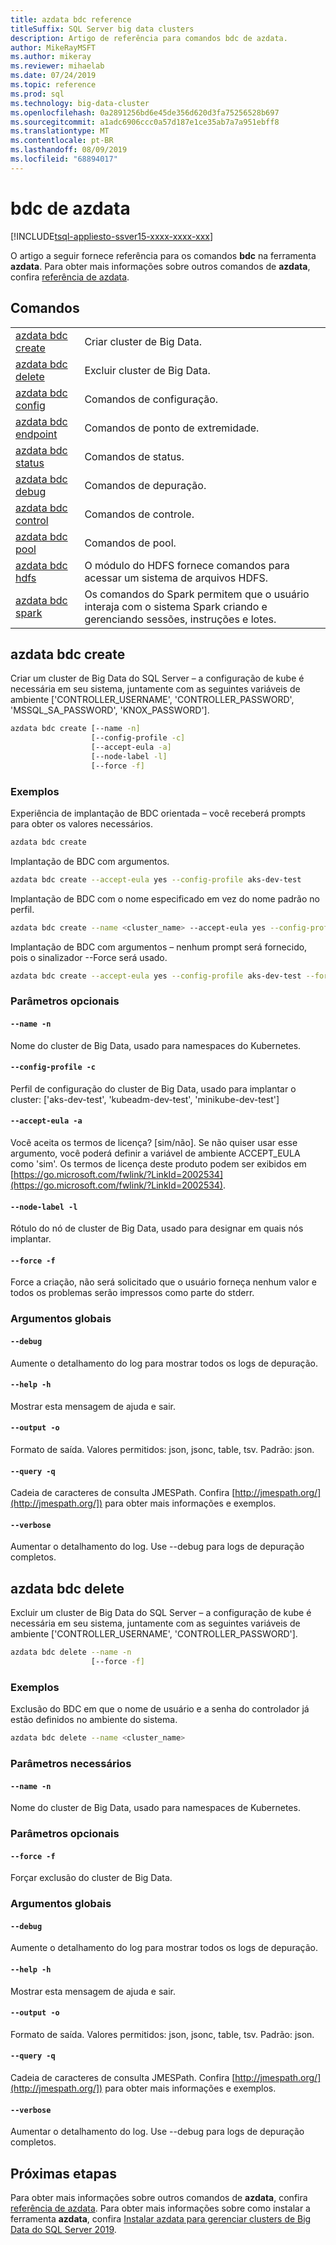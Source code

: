 ```yaml
---
title: azdata bdc reference
titleSuffix: SQL Server big data clusters
description: Artigo de referência para comandos bdc de azdata.
author: MikeRayMSFT
ms.author: mikeray
ms.reviewer: mihaelab
ms.date: 07/24/2019
ms.topic: reference
ms.prod: sql
ms.technology: big-data-cluster
ms.openlocfilehash: 0a2891256bd6e45de356d620d3fa75256528b697
ms.sourcegitcommit: a1adc6906ccc0a57d187e1ce35ab7a7a951ebff8
ms.translationtype: MT
ms.contentlocale: pt-BR
ms.lasthandoff: 08/09/2019
ms.locfileid: "68894017"
---
```

# <a name="azdata-bdc"></a>bdc de azdata

[!INCLUDE[tsql-appliesto-ssver15-xxxx-xxxx-xxx](../includes/tsql-appliesto-ssver15-xxxx-xxxx-xxx.md)]

O artigo a seguir fornece referência para os comandos **bdc** na ferramenta **azdata**. Para obter mais informações sobre outros comandos de **azdata**, confira [referência de azdata](reference-azdata.md).

## <a name="commands"></a>Comandos

|     |     |
| --- | --- |
[azdata bdc create](#azdata-bdc-create) | Criar cluster de Big Data.
[azdata bdc delete](#azdata-bdc-delete) | Excluir cluster de Big Data.
[azdata bdc config](reference-azdata-bdc-config.md) | Comandos de configuração.
[azdata bdc endpoint](reference-azdata-bdc-endpoint.md) | Comandos de ponto de extremidade.
[azdata bdc status](reference-azdata-bdc-status.md) | Comandos de status.
[azdata bdc debug](reference-azdata-bdc-debug.md) | Comandos de depuração.
[azdata bdc control](reference-azdata-bdc-control.md) | Comandos de controle.
[azdata bdc pool](reference-azdata-bdc-pool.md) | Comandos de pool.
[azdata bdc hdfs](reference-azdata-bdc-hdfs.md) | O módulo do HDFS fornece comandos para acessar um sistema de arquivos HDFS.
[azdata bdc spark](reference-azdata-bdc-spark.md) | Os comandos do Spark permitem que o usuário interaja com o sistema Spark criando e gerenciando sessões, instruções e lotes.
## <a name="azdata-bdc-create"></a>azdata bdc create
Criar um cluster de Big Data do SQL Server – a configuração de kube é necessária em seu sistema, juntamente com as seguintes variáveis de ambiente ['CONTROLLER_USERNAME', 'CONTROLLER_PASSWORD', 'MSSQL_SA_PASSWORD', 'KNOX_PASSWORD'].
```bash
azdata bdc create [--name -n] 
                  [--config-profile -c]  
                  [--accept-eula -a]  
                  [--node-label -l]  
                  [--force -f]
```
### <a name="examples"></a>Exemplos

Experiência de implantação de BDC orientada – você receberá prompts para obter os valores necessários.

```bash
azdata bdc create
```

Implantação de BDC com argumentos.

```bash
azdata bdc create --accept-eula yes --config-profile aks-dev-test
```
Implantação de BDC com o nome especificado em vez do nome padrão no perfil.
```bash
azdata bdc create --name <cluster_name> --accept-eula yes --config-profile aks-dev-test --force
```

Implantação de BDC com argumentos – nenhum prompt será fornecido, pois o sinalizador --Force será usado.

```bash
azdata bdc create --accept-eula yes --config-profile aks-dev-test --force
```

### <a name="optional-parameters"></a>Parâmetros opcionais
#### `--name -n`
Nome do cluster de Big Data, usado para namespaces do Kubernetes.
#### `--config-profile -c`
Perfil de configuração do cluster de Big Data, usado para implantar o cluster: ['aks-dev-test', 'kubeadm-dev-test', 'minikube-dev-test']
#### `--accept-eula -a`
Você aceita os termos de licença? [sim/não]. Se não quiser usar esse argumento, você poderá definir a variável de ambiente ACCEPT_EULA como 'sim'. Os termos de licença deste produto podem ser exibidos em [https://go.microsoft.com/fwlink/?LinkId=2002534](https://go.microsoft.com/fwlink/?LinkId=2002534).
#### `--node-label -l`
Rótulo do nó de cluster de Big Data, usado para designar em quais nós implantar.
#### `--force -f`
Force a criação, não será solicitado que o usuário forneça nenhum valor e todos os problemas serão impressos como parte do stderr.
### <a name="global-arguments"></a>Argumentos globais
#### `--debug`
Aumente o detalhamento do log para mostrar todos os logs de depuração.
#### `--help -h`
Mostrar esta mensagem de ajuda e sair.
#### `--output -o`
Formato de saída.  Valores permitidos: json, jsonc, table, tsv.  Padrão: json.
#### `--query -q`
Cadeia de caracteres de consulta JMESPath. Confira [http://jmespath.org/](http://jmespath.org/]) para obter mais informações e exemplos.
#### `--verbose`
Aumentar o detalhamento do log. Use --debug para logs de depuração completos.
## <a name="azdata-bdc-delete"></a>azdata bdc delete
Excluir um cluster de Big Data do SQL Server – a configuração de kube é necessária em seu sistema, juntamente com as seguintes variáveis de ambiente ['CONTROLLER_USERNAME', 'CONTROLLER_PASSWORD'].
```bash
azdata bdc delete --name -n 
                  [--force -f]
```
### <a name="examples"></a>Exemplos
Exclusão do BDC em que o nome de usuário e a senha do controlador já estão definidos no ambiente do sistema.
```bash
azdata bdc delete --name <cluster_name>
```
### <a name="required-parameters"></a>Parâmetros necessários
#### `--name -n`
Nome do cluster de Big Data, usado para namespaces de Kubernetes.
### <a name="optional-parameters"></a>Parâmetros opcionais
#### `--force -f`
Forçar exclusão do cluster de Big Data.
### <a name="global-arguments"></a>Argumentos globais
#### `--debug`
Aumente o detalhamento do log para mostrar todos os logs de depuração.
#### `--help -h`
Mostrar esta mensagem de ajuda e sair.
#### `--output -o`
Formato de saída.  Valores permitidos: json, jsonc, table, tsv.  Padrão: json.
#### `--query -q`
Cadeia de caracteres de consulta JMESPath. Confira [http://jmespath.org/](http://jmespath.org/]) para obter mais informações e exemplos.
#### `--verbose`
Aumentar o detalhamento do log. Use --debug para logs de depuração completos.

## <a name="next-steps"></a>Próximas etapas

Para obter mais informações sobre outros comandos de **azdata**, confira [referência de azdata](reference-azdata.md). Para obter mais informações sobre como instalar a ferramenta **azdata**, confira [Instalar azdata para gerenciar clusters de Big Data do SQL Server 2019](deploy-install-azdata.md).
